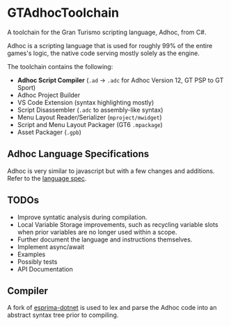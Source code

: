 # GTAdhocToolchain
A toolchain for the Gran Turismo scripting language, Adhoc, from C#. 

Adhoc is a scripting language that is used for roughly 99% of the entire games's logic, the native code serving mostly solely as the engine.

The toolchain contains the following:
* **Adhoc Script Compiler** (`.ad` -> `.adc` for Adhoc Version 12, GT PSP to GT Sport)
* Adhoc Project Builder
* VS Code Extension (syntax highlighting mostly)
* Script Disassembler (`.adc` to assembly-like syntax)
* Menu Layout Reader/Serializer (`mproject/mwidget`)
* Script and Menu Layout Packager (GT6 `.mpackage`)
* Asset Packager (`.gpb`)

## Adhoc Language Specifications

Adhoc is very similar to javascript but with a few changes and additions. Refer to the [language spec](LANGUAGE_SPECIFICATION.md).

## TODOs

* Improve syntatic analysis during compilation.
* Local Variable Storage improvements, such as recycling variable slots when prior variables are no longer used within a scope.
* Further document the language and instructions themselves.
* Implement async/await
* Examples
* Possibly tests
* API Documentation

## Compiler
A fork of [esprima-dotnet](https://github.com/Nenkai/esprima-dotnet) is used to lex and parse the Adhoc code into an abstract syntax tree prior to compiling.

